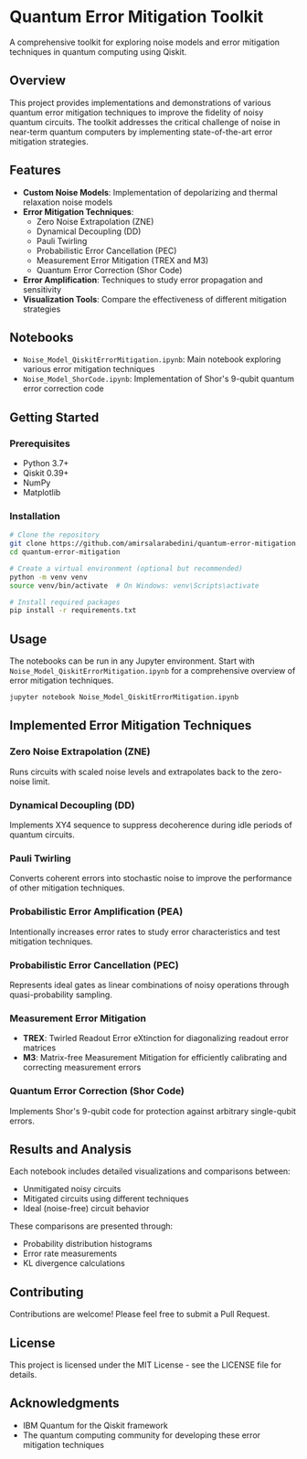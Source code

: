 # Quantum Error Mitigation Toolkit

A comprehensive toolkit for exploring noise models and error mitigation techniques in quantum computing using Qiskit.

## Overview

This project provides implementations and demonstrations of various quantum error mitigation techniques to improve the fidelity of noisy quantum circuits. The toolkit addresses the critical challenge of noise in near-term quantum computers by implementing state-of-the-art error mitigation strategies.

## Features

- **Custom Noise Models**: Implementation of depolarizing and thermal relaxation noise models
- **Error Mitigation Techniques**:
  - Zero Noise Extrapolation (ZNE)
  - Dynamical Decoupling (DD)
  - Pauli Twirling
  - Probabilistic Error Cancellation (PEC)
  - Measurement Error Mitigation (TREX and M3)
  - Quantum Error Correction (Shor Code)
- **Error Amplification**: Techniques to study error propagation and sensitivity
- **Visualization Tools**: Compare the effectiveness of different mitigation strategies

## Notebooks

- `Noise_Model_QiskitErrorMitigation.ipynb`: Main notebook exploring various error mitigation techniques
- `Noise_Model_ShorCode.ipynb`: Implementation of Shor's 9-qubit quantum error correction code

## Getting Started

### Prerequisites

- Python 3.7+
- Qiskit 0.39+
- NumPy
- Matplotlib

### Installation

```bash
# Clone the repository
git clone https://github.com/amirsalarabedini/quantum-error-mitigation.git
cd quantum-error-mitigation

# Create a virtual environment (optional but recommended)
python -m venv venv
source venv/bin/activate  # On Windows: venv\Scripts\activate

# Install required packages
pip install -r requirements.txt
```

## Usage

The notebooks can be run in any Jupyter environment. Start with `Noise_Model_QiskitErrorMitigation.ipynb` for a comprehensive overview of error mitigation techniques.

```bash
jupyter notebook Noise_Model_QiskitErrorMitigation.ipynb
```

## Implemented Error Mitigation Techniques

### Zero Noise Extrapolation (ZNE)
Runs circuits with scaled noise levels and extrapolates back to the zero-noise limit.

### Dynamical Decoupling (DD)
Implements XY4 sequence to suppress decoherence during idle periods of quantum circuits.

### Pauli Twirling
Converts coherent errors into stochastic noise to improve the performance of other mitigation techniques.

### Probabilistic Error Amplification (PEA)
Intentionally increases error rates to study error characteristics and test mitigation techniques.

### Probabilistic Error Cancellation (PEC)
Represents ideal gates as linear combinations of noisy operations through quasi-probability sampling.

### Measurement Error Mitigation
- **TREX**: Twirled Readout Error eXtinction for diagonalizing readout error matrices
- **M3**: Matrix-free Measurement Mitigation for efficiently calibrating and correcting measurement errors

### Quantum Error Correction (Shor Code)
Implements Shor's 9-qubit code for protection against arbitrary single-qubit errors.

## Results and Analysis

Each notebook includes detailed visualizations and comparisons between:
- Unmitigated noisy circuits
- Mitigated circuits using different techniques
- Ideal (noise-free) circuit behavior

These comparisons are presented through:
- Probability distribution histograms
- Error rate measurements
- KL divergence calculations

## Contributing

Contributions are welcome! Please feel free to submit a Pull Request.

## License

This project is licensed under the MIT License - see the LICENSE file for details.

## Acknowledgments

- IBM Quantum for the Qiskit framework
- The quantum computing community for developing these error mitigation techniques 
